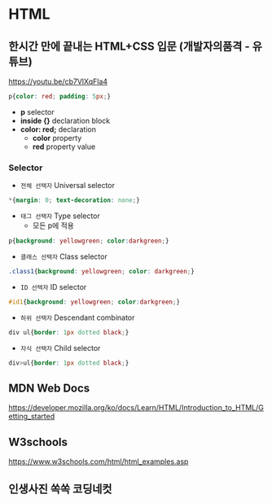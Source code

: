 # HTML

## 한시간 만에 끝내는 HTML+CSS 입문 (개발자의품격 - 유튜브)

https://youtu.be/cb7VlXqFla4

```css
p{color: red; padding: 5px;}
```

+ **p** selector
+ **inside {}** declaration block
+ **color: red;** declaration
  + **color** property
  + **red** property value

### Selector

+ `전체 선택자` Universal selector
```css
*{margin: 0; text-decoration: none;}
```
+ `태그 선택자` Type selector
  + 모든 p에 적용
```css
p{background: yellowgreen; color:darkgreen;}
```
+ `클래스 선택자` Class selector
```css
.class1{background: yellowgreen; color: darkgreen;}
```
+ `ID 선택자` ID selector
```css
#id1{background: yellowgreen; color:darkgreen;}
```
+ `하위 선택자` Descendant combinator
```css
div ul{border: 1px dotted black;}
```
+ `자식 선택자` Child selector
```css
div>ul{border: 1px dotted black;}
```

## MDN Web Docs

https://developer.mozilla.org/ko/docs/Learn/HTML/Introduction_to_HTML/Getting_started

## W3schools

https://www.w3schools.com/html/html_examples.asp

## 인생사진 쏙쏙 코딩네컷